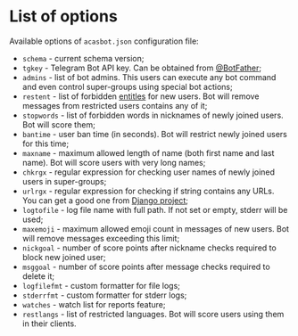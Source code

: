 List of options
==============================

Available options of `acasbot.json` configuration file:

 * `schema` - current schema version;
 * `tgkey` - Telegram Bot API key. Can be obtained from [@BotFather](https://t.me/BotFather);
 * `admins` - list of bot admins. This users can execute any bot command and even control super-groups using special bot actions;
 * `restent` - list of forbidden [entitles](https://core.telegram.org/bots/api#messageentity) for new users. Bot will remove messages from restricted users contains any of it;
 * `stopwords` - list of forbidden words in nicknames of newly joined users. Bot will score them;
 * `bantime` - user ban time (in seconds). Bot will restrict newly joined users for this time;
 * `maxname` - maximum allowed length of name (both first name and last name). Bot will score users with very long names;
 * `chkrgx` - regular expression for checking user names of newly joined users in super-groups;
 * `urlrgx` - regular expression for checking if string contains any URLs. You can get a good one from [Django project](https://github.com/django/django/blob/stable/1.3.x/django/core/validators.py#L45);
 * `logtofile` - log file name with full path. If not set or empty, stderr will be used;
 * `maxemoji` - maximum allowed emoji count in messages of new users. Bot will remove messages exceeding this limit;
 * `nickgoal` - number of score points after nickname checks required to block new joined user;
 * `msggoal` - number of score points after message checks required to delete it;
 * `logfilefmt` - custom formatter for file logs;
 * `stderrfmt` - custom formatter for stderr logs;
 * `watches` - watch list for reports feature;
 * `restlangs` - list of restricted languages. Bot will score users using them in their clients.
